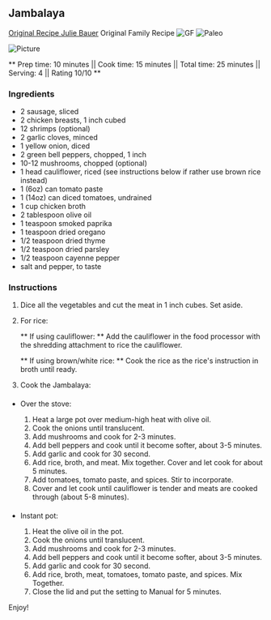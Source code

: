 ## Jambalaya

[Original Recipe Julie Bauer](https://paleomg.com/jambalaya/)
 Original Family Recipe
![GF](https://img.shields.io/badge/-Gluten--free-yellow.svg)
![Paleo](https://img.shields.io/badge/-Paleo-blueviolet.svg)

![Picture](../img/)

** Prep time: 10 minutes || Cook time: 15 minutes || Total time: 25 minutes || Serving: 4 || Rating 10/10 **

### Ingredients

- 2 sausage, sliced
- 2 chicken breasts, 1 inch cubed
- 12 shrimps (optional)
- 2 garlic cloves, minced
- 1 yellow onion, diced
- 2 green bell peppers, chopped, 1 inch
- 10-12 mushrooms, chopped (optional)
- 1 head cauliflower, riced (see instructions below if rather use brown rice instead)
- 1 (6oz) can tomato paste
- 1 (14oz) can diced tomatoes, undrained
- 1 cup chicken broth
- 2 tablespoon olive oil
- 1 teaspoon smoked paprika
- 1 teaspoon dried oregano
- 1/2 teaspoon dried thyme
- 1/2 teaspoon dried parsley
- 1/2 teaspoon cayenne pepper
- salt and pepper, to taste

### Instructions

1. Dice all the vegetables and cut the meat in 1 inch cubes. Set aside.
2. For rice: 

	** If using cauliflower: ** Add the cauliflower in the food processor with the shredding attachment to rice the cauliflower.

	** If using brown/white rice: ** Cook the rice as the rice's instruction in broth until ready.

3. Cook the Jambalaya: 

#### 

- Over the stove:

	1. Heat a large pot over medium-high heat with olive oil.
	2. Cook the onions until translucent.
	3. Add mushrooms and cook for 2-3 minutes. 
	4. Add bell peppers and cook until it become softer, about 3-5 minutes.
	5. Add garlic and cook for 30 second.
	6. Add rice, broth, and meat. Mix together. Cover and let cook for about 5 minutes.
	7. Add tomatoes, tomato paste, and spices. Stir to incorporate.
	8. Cover and let cook until cauliflower is tender and meats are cooked through (about 5-8 minutes).

####

- Instant pot: 

	1. Heat the olive oil in the pot.
	2. Cook the onions until translucent.
	3. Add mushrooms and cook for 2-3 minutes. 
	4. Add bell peppers and cook until it become softer, about 3-5 minutes.
	5. Add garlic and cook for 30 second.
	6. Add rice, broth, meat, tomatoes, tomato paste, and spices. Mix Together.
	5. Close the lid and put the setting to Manual for 5 minutes. 

Enjoy!
